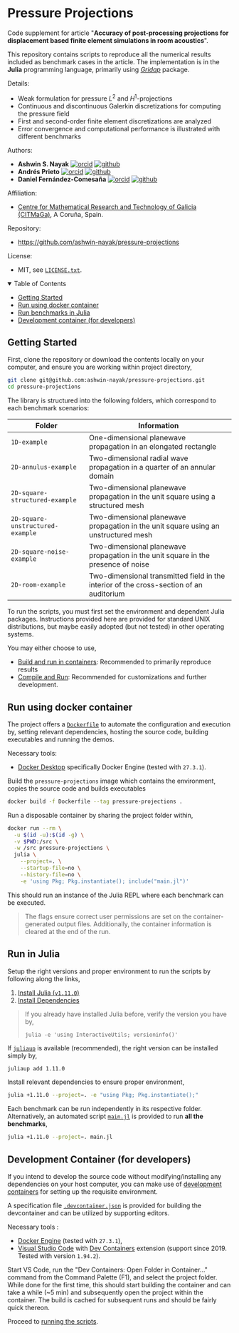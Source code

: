 Pressure Projections
====================

Code supplement for article "**Accuracy of post-processing projections for displacement based finite element simulations in room acoustics**".

This repository contains scripts to reproduce all the numerical results included as benchmark cases in the article.
The implementation is in the **Julia** programming language, primarily using [_Gridap_](https://github.com/gridap/Gridap.jl) package.

Details:
  - Weak formulation for pressure $L^2$ and $H^1$-projections
  - Continuous and discontinuous Galerkin discretizations for computing the pressure field
  - First and second-order finite element discretizations are analyzed
  - Error convergence and computational performance is illustrated with different benchmarks

Authors:
  - **Ashwin S. Nayak**
  [![orcid](https://img.shields.io/badge/%20-orcid-black?logo=orcid&style=plastic)](https://orcid.org/0000-0002-9855-2377)
  [![github](https://img.shields.io/badge/%20-github-black?logo=github&style=plastic)](https://github.com/ashwin-nayak)
  - **Andrés Prieto**
  [![orcid](https://img.shields.io/badge/%20-orcid-black?logo=orcid&style=plastic)](https://orcid.org/0000-0002-4399-6878)
  [![github](https://img.shields.io/badge/%20-github-black?logo=github&style=plastic)](https://github.com/maprieto)
  - **Daniel Fernández-Comesaña**
  [![orcid](https://img.shields.io/badge/%20-orcid-black?logo=orcid&style=plastic)](https://orcid.org/0000-0003-3286-6637)
  [![github](https://img.shields.io/badge/%20-github-black?logo=github&style=plastic)](https://github.com/fernandez-microflown)

Affiliation:
  - [Centre for Mathematical Research and Technology of Galicia (CITMaGa)](https://citmaga.gal/en/home), A Coruña, Spain.

Repository:
  - https://github.com/ashwin-nayak/pressure-projections

License:
  - MIT, see [`LICENSE.txt`](LICENSE.txt).

<!-- Table of Contents -->
<details open>
<summary>Table of Contents</summary>
<ul>
  <li><a href="#getting-started">Getting Started</a></li>
  <li><a href="#run-using-docker-container">Run using docker container</a></li>
  <li><a href="#run-in-julia">Run benchmarks in Julia</a></li>
  <li><a href="#development-container-for-developers">Development container (for developers)</a></li>
</ul>
</details>

## Getting Started

First, clone the repository or download the contents locally on your computer, and ensure you are working within project directory,
```bash
git clone git@github.com:ashwin-nayak/pressure-projections.git
cd pressure-projections
```

The library is structured into the following folders, which correspond to each benchmark scenarios:

| Folder              | Information                                                                     |
|---------------------|---------------------------------------------------------------------------------|
| `1D-example`                      | One-dimensional planewave propagation in an elongated rectangle |
| `2D-annulus-example`              | Two-dimensional radial wave propagation in a quarter of an annular domain |
| `2D-square-structured-example`    | Two-dimensional planewave propagation in the unit square using a structured mesh |
| `2D-square-unstructured-example`  | Two-dimensional planewave propagation in the unit square using an unstructured mesh |
| `2D-square-noise-example`         | Two-dimensional planewave propagation in the unit square in the presence of noise |
| `2D-room-example`                 | Two-dimensional transmitted field in the interior of the cross-section of an auditorium |

To run the scripts, you must first set the environment and dependent Julia packages.
Instructions provided here are provided for standard UNIX distributions, but maybe easily adopted (but not tested) in other operating systems.

You may either choose to use,
  - [Build and run in containers](#run-using-docker-container): Recommended to primarily reproduce results
  - [Compile and Run](#run-in-julia): Recommended for customizations and further development.

## Run using docker container

The project offers a [`Dockerfile`](Dockerfile) to automate the configuration and execution by,
setting relevant dependencies, hosting the source code, building executables and running the demos.

Necessary tools:
  - [Docker Desktop](https://docs.docker.com/desktop/) specifically Docker Engine (tested with `27.3.1`).

Build the `pressure-projections` image which contains the environment, copies the source code and builds executables

```bash
docker build -f Dockerfile --tag pressure-projections .
```

Run a disposable container by sharing the project folder within,
```bash
docker run --rm \
  -u $(id -u):$(id -g) \
  -v $PWD:/src \
  -w /src pressure-projections \
  julia \
    --project=. \
    --startup-file=no \
    --history-file=no \
    -e 'using Pkg; Pkg.instantiate(); include("main.jl")'
```

This should run an instance of the Julia REPL where each benchmark can be executed.

> The flags ensure correct user permissions are set on the container-generated output files. Additionally, the container information is cleared at the end of the run.

## Run in Julia

Setup the right versions and proper environment to run the scripts by following along the links,

1. [Install Julia (`v1.11.0`)](https://docs.julialang.org/en/v1.11.0/)
2. [Install Dependencies](https://pkgdocs.julialang.org/v1/environments/#Using-someone-else's-project)

> If you already have installed Julia before, verify the version you have by,
> ```shell
>julia -e 'using InteractiveUtils; versioninfo()'
>```

If [`juliaup`](https://github.com/JuliaLang/juliaup) is available (recommended), the right version can be installed simply by,
```bash
juliaup add 1.11.0
```

Install relevant dependencies to ensure proper environment,
```bash
julia +1.11.0 --project=. -e "using Pkg; Pkg.instantiate();"
```

Each benchmark can be run independently in its respective folder.
Alternatively, an automated script [`main.jl`](main.jl) is provided to run **all the benchmarks**,
```bash
julia +1.11.0 --project=. main.jl
```

## Development Container (for developers)

If you intend to develop the source code without modifying/installing any dependencies on your host computer, you can make use of [development containers](https://containers.dev/) for setting up the requisite environment.

A specification file [`.devcontainer.json`](.devcontainer.json) is provided for building the devcontainer and can be utilized by supporting editors.

Necessary tools :
- [Docker Engine](https://docs.docker.com/engine/install/) (tested with `27.3.1`),
- [Visual Studio Code](https://code.visualstudio.com/) with [Dev Containers](https://marketplace.visualstudio.com/items?itemName=ms-vscode-remote.remote-containers) extension (support since 2019. Tested with version `1.94.2`).

Start VS Code, run the "Dev Containers: Open Folder in Container..." command from the Command Palette (F1), and select the project folder.
While done for the first time, this should start building the container and can take a while (~5 min) and subsequently open the project within the container.
The build is cached for subsequent runs and should be fairly quick thereon.

Proceed to [running the scripts](#run-in-julia).
